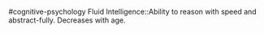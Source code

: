 #cognitive-psychology 
Fluid Intelligence::Ability to reason with speed and abstract-fully. Decreases with age. 